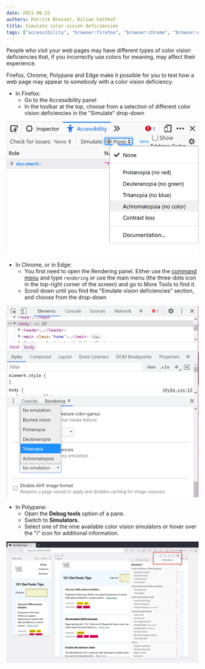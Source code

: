 ```yaml
---
date: 2021-06-22
authors: Patrick Brosset, Kilian Valkhof
title: Simulate color vision deficiencies
tags: ["accessibility", "browser:firefox", "browser:chrome", "browser:edge", "browser:polypane"]
---
```

People who visit your web pages may have different types of color vision deficiencies that, if you incorrectly use colors for meaning, may affect their experience.

Firefox, Chrome, Polypane and Edge make it possible for you to test how a web page may appear to somebody with a color vision deficiency.

* In Firefox:
  * Go to the Accessibility panel
  * In the toolbar at the top, choose from a selection of different color vision deficiencies in the "Simulate" drop-down

![The color vision simulation drop-down in Firefox.](/assets/img/simulate-color-vision-deficiencies-1.png)

* In Chrome, or in Edge:
  * You first need to open the Rendering panel. Either use the [command menu](/tips/en/execute-commands/) and type `rendering` or use the main menu (the three-dots icon in the top-right corner of the screen) and go to More Tools to find it.
  * Scroll down until you find the "Emulate vision deficiencies" section, and choose from the drop-down

![The color vision simulation drop-down in Chrome.](/assets/img/simulate-color-vision-deficiencies-2.png)

* In Polypane:
  * Open the **Debug tools** option of a pane.
  * Switch to **Simulators**.
  * Select one of the nine available color vision simulators or hover over the "i" icon for additional information.

![The simulator drop-down in Polypane.](/assets/img/simulate-color-vision-deficiencies-3.png)
